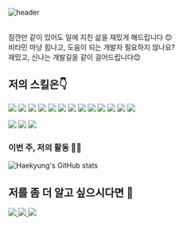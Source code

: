 <link href="https://fonts.googleapis.com/css2?family=Dongle&family=Gaegu&display=swap" rel="stylesheet">
<div align:'center' font-family:"'Dongle',sans-serif">

![header](https://capsule-render.vercel.app/api?type=waving&color=auto&height=300&section=header&text=안녕하세요%20처방전%20성해경나왔습니다💊%20&fontSize=45&animation=fadeIn&fontAlignY=38&desc=💊비타민%20개발자💊&descAlignY=51&descAlign=62)

<br />
<div>
잠깐만 같이 있어도 일에 지친 삶을 재밌게 해드립니다 😊
<br />
비타민 마냥 힘나고, 도움이 되는 개발자 필요하지 않나요?
<br />
재밌고, 신나는 개발길을 같이 걸어드립니다😊
</div>

## 저의 스킬은👇

<!-- HTML, CSS, Javascript -->
<!-- nodejs, typrscript, express, python -->
<!-- react, reactnative, android, androidstudio, expo -->
<!-- mysql, AWS  -->

<img src="https://img.shields.io/badge/HTML5-E34F26?style=for-the-badge&logo=HTML5&logoColor=white"> <img src="https://img.shields.io/badge/CSS3-1572B6?style=for-the-badge&logo=CSS3&logoColor=white"> <img src="https://img.shields.io/badge/JavaScript-F7DF1E?style=for-the-badge&logo=JavaScript&logoColor=white">
<img src="https://img.shields.io/badge/node.js-339933?style=for-the-badge&logo=node.js&logoColor=white"> <img src="https://img.shields.io/badge/typescript-3178C6?style=for-the-badge&logo=typescript&logoColor=white"> <img src="https://img.shields.io/badge/express-000000?style=for-the-badge&logo=express&logoColor=white"> <img src="https://img.shields.io/badge/python-3776AB?style=for-the-badge&logo=python&logoColor=white">
<img src="https://img.shields.io/badge/react-61DAFB?style=for-the-badge&logo=react&logoColor=white"> <img src="https://img.shields.io/badge/android-3DDC84?style=for-the-badge&logo=android&logoColor=white"/> <img src="https://img.shields.io/badge/androidstudio-3DDC84?style=for-the-badge&logo=androidstudio&logoColor=white"/> <img src="https://img.shields.io/badge/expo-000020?style=for-the-badge&logo=expo&logoColor=white"/>
<img src="https://img.shields.io/badge/mysql-4479A1?style=for-the-badge&logo=mysql&logoColor=white"/> <img src="https://img.shields.io/badge/aws-232F3E?style=for-the-badge&logo=Amazon aws&logoColor=white">

<!-- git, github  -->

<img src="https://img.shields.io/badge/git-F05032?style=for-the-badge&logo=git&logoColor=white"/> <img src="https://img.shields.io/badge/github-181717?style=for-the-badge&logo=github&logoColor=white"/> <img src="https://img.shields.io/badge/notion-000000?style=for-the-badge&logo=notion&logoColor=white"/>

### 이번 주, 저의 활동 👩‍💻

![Haekyung's GitHub stats](https://github-readme-stats.vercel.app/api?username=HaekyungS&show_icons=true&theme=blueberry)

## 저를 좀 더 알고 싶으시다면 🙌

<!-- instagram, notion, gmail -->
<a href="https://www.instagram.com/dailyy_hae/" target="_blank">
<img src="https://img.shields.io/badge/dailyy_hae-E4405F?style=for-the-badge&logo=instagram&logoColor=white"/>
</a> <a href="https://www.notion.so/84bc98cd8aab40c4b53304326b8515de?pvs=4" target="_blank">
<img src="https://img.shields.io/badge/Blog-000000?style=for-the-badge&logo=notion&logoColor=white"/>
</a> <img src="https://img.shields.io/badge/haekyungs95@gmail.com-EA4335?style=for-the-badge&logo=gmail&logoColor=white"/>

</div>
